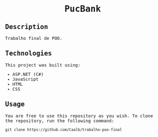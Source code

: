 <samp>
  <h1 align="center">
    PucBank
  </h1>

## Description

Trabalho final de POO.

## Technologies

This project was built using:

- ASP.NET (C#)
- JavaScript
- HTML
- CSS

## Usage

You are free to use this repository as you wish. To clone the repository, run the following command:

```
git clone https://github.com/Caalb/trabalho-poo-final
```

</samp>
